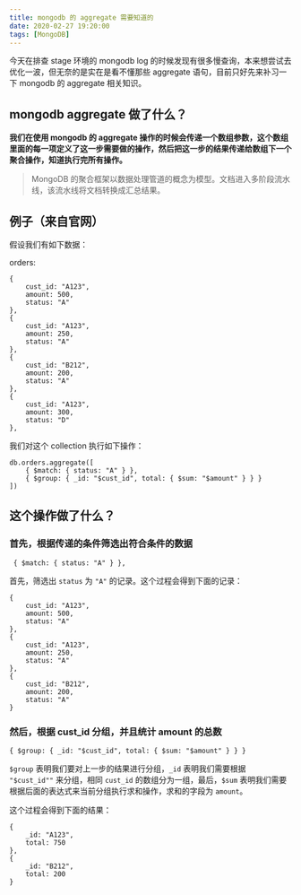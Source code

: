 ```yaml
---
title: mongodb 的 aggregate 需要知道的
date: 2020-02-27 19:20:00
tags: [MongoDB]
---
```


今天在排查 stage 环境的 mongodb log 的时候发现有很多慢查询，本来想尝试去优化一波，但无奈的是实在是看不懂那些 aggregate 语句，目前只好先来补习一下 mongodb 的 aggregate 相关知识。

## mongodb aggregate 做了什么？

**我们在使用 mongodb 的 aggregate 操作的时候会传递一个数组参数，这个数组里面的每一项定义了这一步需要做的操作，然后把这一步的结果传递给数组下一个聚合操作，知道执行完所有操作。**

> MongoDB 的聚合框架以数据处理管道的概念为模型。文档进入多阶段流水线，该流水线将文档转换成汇总结果。


## 例子（来自官网）

假设我们有如下数据：

orders:

```
{
    cust_id: "A123",
    amount: 500,
    status: "A"
},
{
    cust_id: "A123",
    amount: 250,
    status: "A"
},
{
    cust_id: "B212",
    amount: 200,
    status: "A"
},
{
    cust_id: "A123",
    amount: 300,
    status: "D"
},
```

我们对这个 collection 执行如下操作：

```
db.orders.aggregate([
    { $match: { status: "A" } },
    { $group: { _id: "$cust_id", total: { $sum: "$amount" } } }
])
```

## 这个操作做了什么？

### 首先，根据传递的条件筛选出符合条件的数据

```
 { $match: { status: "A" } },
```

首先，筛选出 `status` 为 `"A"` 的记录。这个过程会得到下面的记录：

```
{
    cust_id: "A123",
    amount: 500,
    status: "A"
},
{
    cust_id: "A123",
    amount: 250,
    status: "A"
},
{
    cust_id: "B212",
    amount: 200,
    status: "A"
}
```


### 然后，根据 cust_id 分组，并且统计 amount 的总数

```
{ $group: { _id: "$cust_id", total: { $sum: "$amount" } } }
```

`$group` 表明我们要对上一步的结果进行分组，`_id` 表明我们需要根据 `"$cust_id""` 来分组，相同 `cust_id` 的数组分为一组，最后，`$sum` 表明我们需要根据后面的表达式来当前分组执行求和操作，求和的字段为 `amount`。

这个过程会得到下面的结果：

```
{
    _id: "A123",
    total: 750
},
{
    _id: "B212",
    total: 200
}
```

